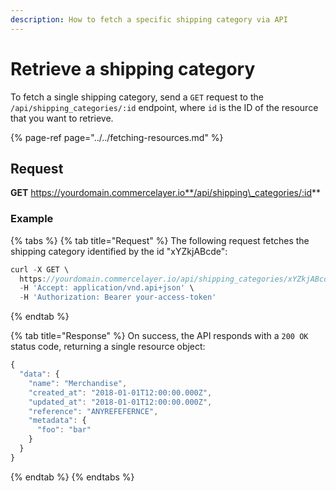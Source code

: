 ```yaml
---
description: How to fetch a specific shipping category via API
---
```


# Retrieve a shipping category

To fetch a single shipping category, send a `GET` request to the `/api/shipping_categories/:id` endpoint, where `id` is the ID of the resource that you want to retrieve.

{% page-ref page="../../fetching-resources.md" %}

## Request

**GET** https://yourdomain.commercelayer.io**/api/shipping\_categories/:id**

### **Example**

{% tabs %}
{% tab title="Request" %}
The following request fetches the shipping category identified by the id "xYZkjABcde":

```javascript
curl -X GET \
  https://yourdomain.commercelayer.io/api/shipping_categories/xYZkjABcde \
  -H 'Accept: application/vnd.api+json' \
  -H 'Authorization: Bearer your-access-token'
```
{% endtab %}

{% tab title="Response" %}
On success, the API responds with a `200 OK` status code, returning a single resource object:

```javascript
{
  "data": {
    "name": "Merchandise",
    "created_at": "2018-01-01T12:00:00.000Z",
    "updated_at": "2018-01-01T12:00:00.000Z",
    "reference": "ANYREFEFERNCE",
    "metadata": {
      "foo": "bar"
    }
  }
}
```
{% endtab %}
{% endtabs %}


